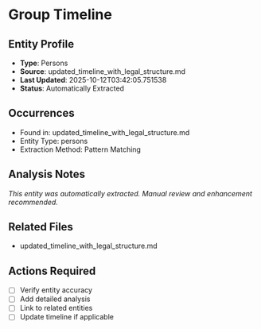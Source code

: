 # Group Timeline

## Entity Profile
- **Type**: Persons
- **Source**: updated_timeline_with_legal_structure.md
- **Last Updated**: 2025-10-12T03:42:05.751538
- **Status**: Automatically Extracted

## Occurrences
- Found in: updated_timeline_with_legal_structure.md
- Entity Type: persons
- Extraction Method: Pattern Matching

## Analysis Notes
*This entity was automatically extracted. Manual review and enhancement recommended.*

## Related Files
- updated_timeline_with_legal_structure.md

## Actions Required
- [ ] Verify entity accuracy
- [ ] Add detailed analysis
- [ ] Link to related entities
- [ ] Update timeline if applicable
